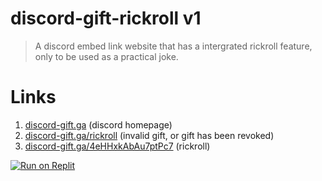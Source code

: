 # discord-gift-rickroll v1 
> A discord embed link website that has a intergrated rickroll feature, only to be used as a practical joke.
# Links
1. [discord-gift.ga](https://discord-gift.ga) (discord homepage)
2. [discord-gift.ga/rickroll](https://discord-gift.ga/rickroll) (invalid gift, or gift has been revoked)
3. [discord-gift.ga/4eHHxkAbAu7ptPc7](https://discord-gift.ga/4eHHxkAbAu7ptPc7) (rickroll)

[![Run on Replit](https://replit.com/badge/github/Kaiserrrrrr/discordgift-v1)](https://replit.com/github/Kaiserrrrrr/discordgift-v1)
